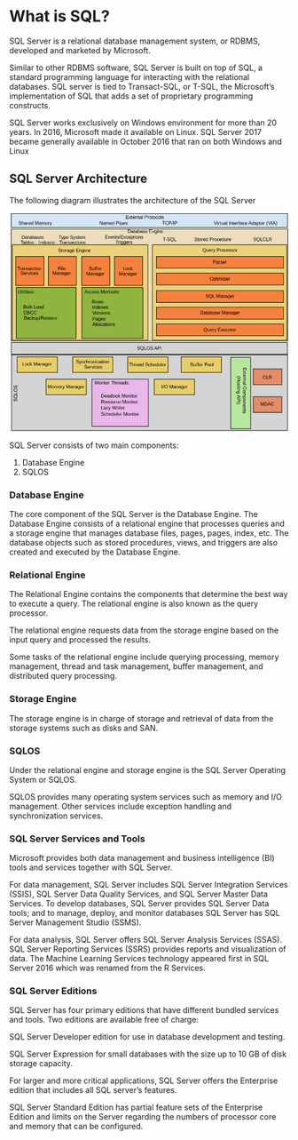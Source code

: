 # What is SQL?

SQL Server is a relational database management system, or RDBMS, developed and marketed by Microsoft.

Similar to other RDBMS software, SQL Server is built on top of SQL, a standard programming language for interacting with the relational databases. SQL server is tied to Transact-SQL, or T-SQL, the Microsoft’s implementation of SQL that adds a set of proprietary programming constructs.

SQL Server works exclusively on Windows environment for more than 20 years. In 2016, Microsoft made it available on Linux. SQL Server 2017 became generally available in October 2016 that ran on both Windows and Linux

## SQL Server Architecture

The following diagram illustrates the architecture of the SQL Server

![GitHub Logo](img07/What-is-SQL-Server-SQL-Server-Architecture.png)

SQL Server consists of two main components:

1. Database Engine
2. SQLOS

### Database Engine
The core component of the SQL Server is the Database Engine. The Database Engine consists of a relational engine that processes queries and a storage engine that manages database files, pages, pages, index, etc. The database objects such as stored procedures, views, and triggers are also created and executed by the Database Engine.

### Relational Engine
The Relational Engine contains the components that determine the best way to execute a query. The relational engine is also known as the query processor.

The relational engine requests data from the storage engine based on the input query and processed the results.

Some tasks of the relational engine include querying processing, memory management, thread and task management, buffer management, and distributed query processing.

### Storage Engine
The storage engine is in charge of storage and retrieval of data from the storage systems such as disks and SAN.

### SQLOS
Under the relational engine and storage engine is the SQL Server Operating System or SQLOS.

SQLOS provides many operating system services such as memory and I/O management. Other services include exception handling and synchronization services.

### SQL Server Services and Tools
Microsoft provides both data management and business intelligence (BI) tools and services together with SQL Server.

For data management, SQL Server includes SQL Server Integration Services (SSIS), SQL Server Data Quality Services, and SQL Server Master Data Services. To develop databases, SQL Server provides SQL Server Data tools; and to manage, deploy, and monitor databases SQL Server has SQL Server Management Studio (SSMS).

For data analysis, SQL Server offers SQL Server Analysis Services (SSAS). SQL Server Reporting Services (SSRS) provides reports and visualization of data. The Machine Learning Services technology appeared first in SQL Server 2016 which was renamed from the R Services.

### SQL Server Editions
SQL Server has four primary editions that have different bundled services and tools. Two editions are available free of charge:

SQL Server Developer edition for use in database development and testing.

SQL Server Expression for small databases with the size up to 10 GB of disk storage capacity.

For larger and more critical applications, SQL Server offers the Enterprise edition that includes all SQL server’s features.

SQL Server Standard Edition has partial feature sets of the Enterprise Edition and limits on the Server regarding the numbers of processor core and memory that can be configured.